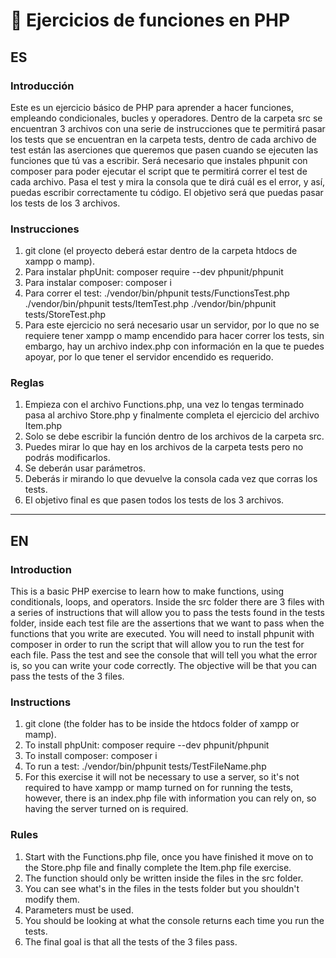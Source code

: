 # 🎡 Ejercicios de funciones en PHP

## ES

### Introducción

Este es un ejercicio básico de PHP para aprender a hacer funciones, empleando condicionales, bucles y operadores. Dentro de la carpeta src se encuentran 3 archivos con una serie de instrucciones que te permitirá pasar los tests que se encuentran en la carpeta tests, dentro de cada archivo de test están las aserciones que queremos que pasen cuando se ejecuten las funciones que tú vas a escribir. Será necesario que instales phpunit con composer para poder ejecutar el script que te permitirá correr el test de cada archivo. Pasa el test y mira la consola que te dirá cuál es el error, y así, puedas escribir correctamente tu código. El objetivo será que puedas pasar los tests de los 3 archivos.

### Instrucciones

1. git clone <repositorio> (el proyecto deberá estar dentro de la carpeta htdocs de xampp o mamp).
2. Para instalar phpUnit: composer require --dev phpunit/phpunit
3. Para instalar composer: composer i
4. Para correr el test: ./vendor/bin/phpunit tests/FunctionsTest.php
   ./vendor/bin/phpunit tests/ItemTest.php
   ./vendor/bin/phpunit tests/StoreTest.php
5. Para este ejercicio no será necesario usar un servidor, por lo que no se requiere tener xampp o mamp encendido para hacer correr los tests, sin embargo, hay un archivo index.php con información en la que te puedes apoyar, por lo que tener el servidor encendido es requerido.

### Reglas

1. Empieza con el archivo Functions.php, una vez lo tengas terminado pasa al archivo Store.php y finalmente completa el ejercicio del archivo Item.php
2. Solo se debe escribir la función dentro de los archivos de la carpeta src.
3. Puedes mirar lo que hay en los archivos de la carpeta tests pero no podrás modificarlos.
4. Se deberán usar parámetros.
5. Deberás ir mirando lo que devuelve la consola cada vez que corras los tests.
6. El objetivo final es que pasen todos los tests de los 3 archivos.

---

## EN

### Introduction

This is a basic PHP exercise to learn how to make functions, using conditionals, loops, and operators. Inside the src folder there are 3 files with a series of instructions that will allow you to pass the tests found in the tests folder, inside each test file are the assertions that we want to pass when the functions that you write are executed. You will need to install phpunit with composer in order to run the script that will allow you to run the test for each file. Pass the test and see the console that will tell you what the error is, so you can write your code correctly. The objective will be that you can pass the tests of the 3 files.

### Instructions

1. git clone <repository> (the folder has to be inside the htdocs folder of xampp or mamp).
2. To install phpUnit: composer require --dev phpunit/phpunit
3. To install composer: composer i
4. To run a test: ./vendor/bin/phpunit tests/TestFileName.php
5. For this exercise it will not be necessary to use a server, so it's not required to have xampp or mamp turned on for running the tests, however, there is an index.php file with information you can rely on, so having the server turned on is required.

### Rules

1. Start with the Functions.php file, once you have finished it move on to the Store.php file and finally complete the Item.php file exercise.
2. The function should only be written inside the files in the src folder.
3. You can see what's in the files in the tests folder but you shouldn't modify them.
4. Parameters must be used.
5. You should be looking at what the console returns each time you run the tests.
6. The final goal is that all the tests of the 3 files pass.
